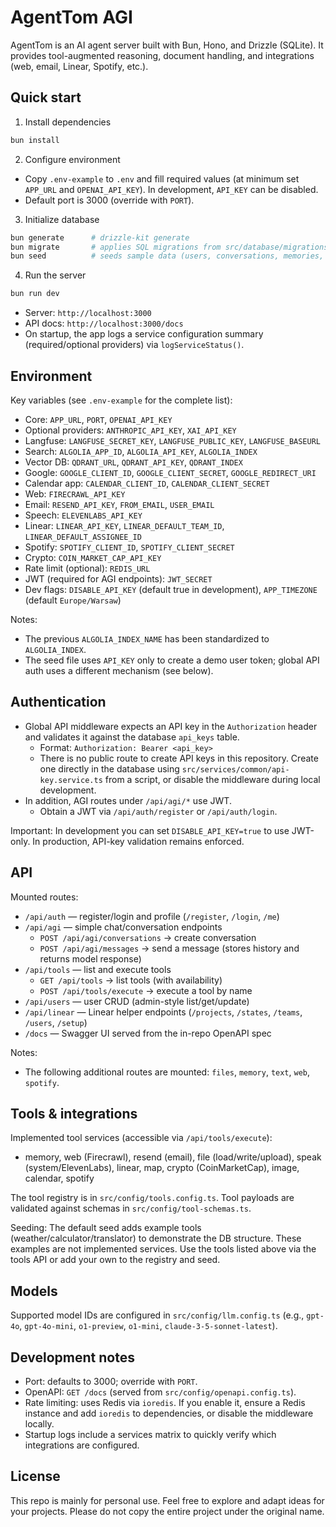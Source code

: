 # AgentTom AGI

AgentTom is an AI agent server built with Bun, Hono, and Drizzle (SQLite). It provides tool-augmented reasoning, document handling, and integrations (web, email, Linear, Spotify, etc.).

## Quick start

1) Install dependencies

```bash
bun install
```

2) Configure environment

- Copy `.env-example` to `.env` and fill required values (at minimum set `APP_URL` and `OPENAI_API_KEY`). In development, `API_KEY` can be disabled.
- Default port is 3000 (override with `PORT`).

3) Initialize database

```bash
bun generate      # drizzle-kit generate
bun migrate       # applies SQL migrations from src/database/migrations
bun seed          # seeds sample data (users, conversations, memories, example tools)
```

4) Run the server

```bash
bun run dev
```

- Server: `http://localhost:3000`
- API docs: `http://localhost:3000/docs`
 - On startup, the app logs a service configuration summary (required/optional providers) via `logServiceStatus()`.

## Environment

Key variables (see `.env-example` for the complete list):

- Core: `APP_URL`, `PORT`, `OPENAI_API_KEY`
- Optional providers: `ANTHROPIC_API_KEY`, `XAI_API_KEY`
- Langfuse: `LANGFUSE_SECRET_KEY`, `LANGFUSE_PUBLIC_KEY`, `LANGFUSE_BASEURL`
- Search: `ALGOLIA_APP_ID`, `ALGOLIA_API_KEY`, `ALGOLIA_INDEX`
- Vector DB: `QDRANT_URL`, `QDRANT_API_KEY`, `QDRANT_INDEX`
- Google: `GOOGLE_CLIENT_ID`, `GOOGLE_CLIENT_SECRET`, `GOOGLE_REDIRECT_URI`
- Calendar app: `CALENDAR_CLIENT_ID`, `CALENDAR_CLIENT_SECRET`
- Web: `FIRECRAWL_API_KEY`
- Email: `RESEND_API_KEY`, `FROM_EMAIL`, `USER_EMAIL`
- Speech: `ELEVENLABS_API_KEY`
- Linear: `LINEAR_API_KEY`, `LINEAR_DEFAULT_TEAM_ID`, `LINEAR_DEFAULT_ASSIGNEE_ID`
- Spotify: `SPOTIFY_CLIENT_ID`, `SPOTIFY_CLIENT_SECRET`
- Crypto: `COIN_MARKET_CAP_API_KEY`
- Rate limit (optional): `REDIS_URL`
- JWT (required for AGI endpoints): `JWT_SECRET`
- Dev flags: `DISABLE_API_KEY` (default true in development), `APP_TIMEZONE` (default `Europe/Warsaw`)

Notes:
- The previous `ALGOLIA_INDEX_NAME` has been standardized to `ALGOLIA_INDEX`.
- The seed file uses `API_KEY` only to create a demo user token; global API auth uses a different mechanism (see below).

## Authentication

- Global API middleware expects an API key in the `Authorization` header and validates it against the database `api_keys` table.
  - Format: `Authorization: Bearer <api_key>`
  - There is no public route to create API keys in this repository. Create one directly in the database using `src/services/common/api-key.service.ts` from a script, or disable the middleware during local development.
- In addition, AGI routes under `/api/agi/*` use JWT.
  - Obtain a JWT via `/api/auth/register` or `/api/auth/login`.

Important: In development you can set `DISABLE_API_KEY=true` to use JWT-only. In production, API-key validation remains enforced.

## API

Mounted routes:

- `/api/auth` — register/login and profile (`/register`, `/login`, `/me`)
- `/api/agi` — simple chat/conversation endpoints
  - `POST /api/agi/conversations` → create conversation
  - `POST /api/agi/messages` → send a message (stores history and returns model response)
- `/api/tools` — list and execute tools
  - `GET /api/tools` → list tools (with availability)
  - `POST /api/tools/execute` → execute a tool by name
- `/api/users` — user CRUD (admin-style list/get/update)
- `/api/linear` — Linear helper endpoints (`/projects`, `/states`, `/teams`, `/users`, `/setup`)
- `/docs` — Swagger UI served from the in-repo OpenAPI spec

Notes:
- The following additional routes are mounted: `files`, `memory`, `text`, `web`, `spotify`.

## Tools & integrations

Implemented tool services (accessible via `/api/tools/execute`):

- memory, web (Firecrawl), resend (email), file (load/write/upload), speak (system/ElevenLabs), linear, map, crypto (CoinMarketCap), image, calendar, spotify

The tool registry is in `src/config/tools.config.ts`. Tool payloads are validated against schemas in `src/config/tool-schemas.ts`.

Seeding: The default seed adds example tools (weather/calculator/translator) to demonstrate the DB structure. These examples are not implemented services. Use the tools listed above via the tools API or add your own to the registry and seed.

## Models

Supported model IDs are configured in `src/config/llm.config.ts` (e.g., `gpt-4o`, `gpt-4o-mini`, `o1-preview`, `o1-mini`, `claude-3-5-sonnet-latest`).

## Development notes

- Port: defaults to 3000; override with `PORT`.
- OpenAPI: `GET /docs` (served from `src/config/openapi.config.ts`).
- Rate limiting: uses Redis via `ioredis`. If you enable it, ensure a Redis instance and add `ioredis` to dependencies, or disable the middleware locally.
 - Startup logs include a services matrix to quickly verify which integrations are configured.

## License

This repo is mainly for personal use. Feel free to explore and adapt ideas for your projects. Please do not copy the entire project under the original name.

